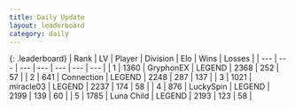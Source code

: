 ```yaml
---
title: Daily Update
layout: leaderboard
category: daily
---
```


{: .leaderboard}
| Rank | LV | Player | Division | Elo | Wins | Losses |
| --- | --- | --- | --- | --- | --- | --- |
| <span data-change="0">1</span> | 1360 | <span title="ID: 315148">GryphonEX</span> | LEGEND | <span data-change="19">2368</span> | <span data-change="18">252</span> | <span data-change="2">57</span> |
| <span data-change="1">2</span> | 641 | <span title="ID: 539711">Connection</span> | LEGEND | <span data-change="7">2248</span> | <span data-change="2">287</span> | <span data-change="0">137</span> |
| <span data-change="-1">3</span> | 1021 | <span title="ID: 416373">miracle03</span> | LEGEND | <span data-change="-9">2237</span> | <span data-change="2">174</span> | <span data-change="1">58</span> |
| <span data-change="5">4</span> | 876 | <span title="ID: 498412">LuckySpin</span> | LEGEND | <span data-change="71">2199</span> | <span data-change="19">139</span> | <span data-change="6">60</span> |
| <span data-change="3">5</span> | 1785 | <span title="ID: 164871">Luna Child</span> | LEGEND | <span data-change="28">2193</span> | <span data-change="12">123</span> | <span data-change="3">58</span> |